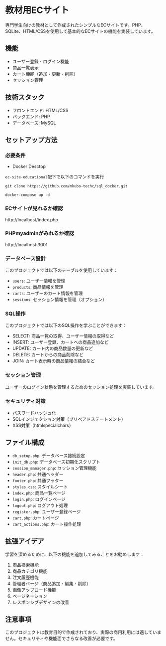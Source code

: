 # 教材用ECサイト

専門学生向けの教材として作成されたシンプルなECサイトです。PHP、SQLite、HTML/CSSを使用して基本的なECサイトの機能を実装しています。

## 機能

- ユーザー登録・ログイン機能
- 商品一覧表示
- カート機能（追加・更新・削除）
- セッション管理

## 技術スタック

- フロントエンド: HTML/CSS
- バックエンド: PHP
- データベース: MySQL

## セットアップ方法

### 必要条件
- Docker Desctop

`ec-site-educational`配下で以下のコマンドを実行

```
git clone https://github.com/mkubo-techc/sql_docker.git
```

```
docker-compose up -d
```

### ECサイトが見れるか確認
http://localhost/index.php

### PHPmyadminがみれるか確認
http://localhost:3001

### データベース設計

このプロジェクトでは以下のテーブルを使用しています：

- `users`: ユーザー情報を管理
- `products`: 商品情報を管理
- `carts`: ユーザーのカート情報を管理
- `sessions`: セッション情報を管理（オプション）

### SQL操作

このプロジェクトでは以下のSQL操作を学ぶことができます：

- SELECT: 商品一覧の取得、ユーザー情報の取得など
- INSERT: ユーザー登録、カートへの商品追加など
- UPDATE: カート内の商品数量の更新など
- DELETE: カートからの商品削除など
- JOIN: カート表示時の商品情報の結合など

### セッション管理

ユーザーのログイン状態を管理するためのセッション処理を実装しています。

### セキュリティ対策

- パスワードハッシュ化
- SQLインジェクション対策（プリペアドステートメント）
- XSS対策（htmlspecialchars）

## ファイル構成

- `db_setup.php`: データベース接続設定
- `init_db.php`: データベース初期化スクリプト
- `session_manager.php`: セッション管理機能
- `header.php`: 共通ヘッダー
- `footer.php`: 共通フッター
- `styles.css`: スタイルシート
- `index.php`: 商品一覧ページ
- `login.php`: ログインページ
- `logout.php`: ログアウト処理
- `register.php`: ユーザー登録ページ
- `cart.php`: カートページ
- `cart_actions.php`: カート操作処理

## 拡張アイデア

学習を深めるために、以下の機能を追加してみることをお勧めします：

1. 商品検索機能
2. 商品カテゴリ機能
3. 注文履歴機能
4. 管理者ページ（商品追加・編集・削除）
5. 画像アップロード機能
6. ページネーション
7. レスポンシブデザインの改善

## 注意事項

このプロジェクトは教育目的で作成されており、実際の商用利用には適していません。セキュリティや機能面でさらなる改善が必要です。
